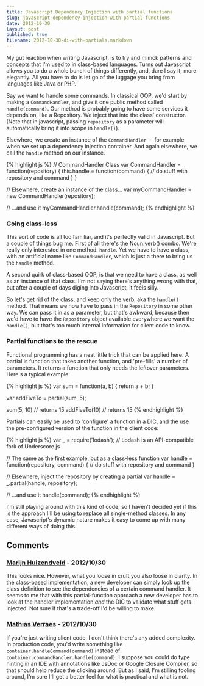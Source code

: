 ```yaml
---
title: Javascript Dependency Injection with partial functions
slug: javascript-dependency-injection-with-partial-functions
date: 2012-10-30
layout: post
published: true
filename: 2012-10-30-di-with-partials.markdown
---
```

<!-- *********************************************************************
**                                                                      **
** To add a comment, scroll to the bottom and use the comment template. **
** Then save the file and send me a pull request.                       **
**                                                                      **
***********************************************************************-->

My gut reaction when writing Javascript, is to try and mimck patterns and concepts that I'm used to in
class-based languages. Turns out Javascript allows you to do a whole bunch of things differently, and, dare I say it,
more elegantly. All you have to do is let go of the luggage you bring from languages like Java or PHP.

Say we want to handle some commands. In classical OOP, we'd start by making a `CommandHandler`, and give it one public method
called `handle(command)`. Our method is probably going to have some services it depends on, like a Repository. We inject that
into the class' constructor. (Note that in javascript, passing `repository` as a parameter will automatically bring it into scope
in `handle()`).

Elsewhere, we create an instance of the `CommandHandler` -- for example when we set up a dependency injection container.
And again elsewhere, we call the `handle` method on our instance.

{% highlight js %}
// CommandHandler Class
var CommandHandler = function(repository) {
  this.handle = function(command) {
    // do stuff with repository and command
  }
}

// Elsewhere, create an instance of the class...
var myCommandHandler = new CommandHandler(repository);

// ...and use it
myCommandHandler.handle(command);
{% endhighlight %}

### Going class-less

This sort of code is all too familiar, and it's perfectly valid in Javascript. But a couple of things bug me. First of
all there's the Noun.verb() combo. We're really only interested in one method: `handle`. Yet we have to have a class,
with an artificial name like `CommandHandler`, which is just a there to bring us the `handle` method.

A second quirk of class-based OOP, is that we need to have a class, as well as an instance of that class. I'm not saying there's
anything wrong with that, but after a couple of days diging into Javascript, it feels silly.

So let's get rid of the class, and keep only the verb, aka the `handle()` method. That means we now have to pass in the
`Repository` in some other way. We can pass it in as a parameter, but that's awkward, because then we'd have to have the
`Repository` object available everywhere we want the `handle()`, but that's too much internal information for client code to know.

### Partial functions to the rescue

Functional programming has a neat little trick that can be applied here. A partial is function that takes another function,
and 'pre-fills' a number of parameters. It returns a function that only needs the leftover parameters. Here's a typical
example:

{% highlight js %}
var sum = function(a, b) {
  return a + b;
}

var addFiveTo = partial(sum, 5);

sum(5, 10) // returns 15
addFiveTo(10) // returns 15
{% endhighlight %}

Partials can easily be used to 'configure' a function in a DIC, and the use the pre-configured version of the function in the client code:

{% highlight js %}
var _ = require('lodash'); // Lodash is an API-compatible fork of Underscore.js

// The same as the first example, but as a class-less function
var handle = function(repository, command) {
  // do stuff with repository and command
}

// Elsewhere, inject the repository by creating a partial
var handle = _.partial(handle, repository);

// ...and use it
handle(command);
{% endhighlight %}

I'm still playing around with this kind of code, so I haven't decided yet if this is the approach I'll be using to replace
all single-method classes. In any case, Javascript's dynamic nature makes it easy to come up with many different ways of
doing this.

## Comments


### [Marijn Huizendveld](http://twitter.com/huizenveld) - 2012/10/30
This looks nice. However, what you loose in cruft you also loose in clarity. In
the class-based implementation, a new developer can simply look up the class
definition to see the dependencies of a certain command handler. It seems to me
that with this partial-function approach a new developer has to look at the
handler implementation _and_ the DIC to validate what stuff gets injected. Not
sure if that's a trade-off I'd be willing to make.

### [Mathias Verraes](http://twitter.com/mathiasverraes) - 2012/10/30
If you're just writing client code, I don't think there's any added complexity.
In production code, you'd write something like `container.handleCommand(command)` instead of
`container.commandHandler.handle(command)`. I suppose you could do type hinting in an IDE
with annotations like JsDoc or Google Closure Compiler, so that should help reduce the clicking around.
But as I said, I'm stilling fooling around, I'm sure I'll get a better feel for what is practical and what is not.


<!-- To add a comment, copy this template: (don't worry about markup, I'll clean it up if need be)

### [YOUR NAME](YOUR URL) - YYY/MM/DD
YOUR COMMENT TEXT HERE....

-->
